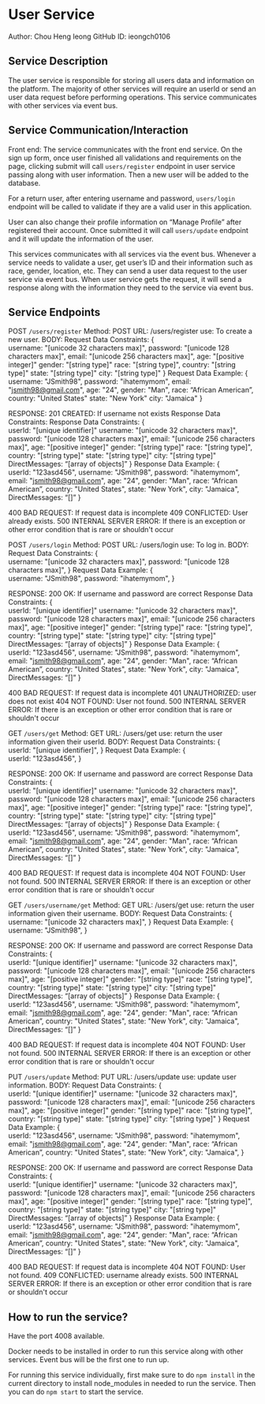 # User Service
Author: Chou Heng Ieong
GitHub ID: ieongch0106

## Service Description
The user service is responsible for storing all users data and information on the platform. The majority of other services will require an userId or send an user data request before performing operations. This service communicates with other services via event bus.

## Service Communication/Interaction
Front end:
The service communicates with the front end service. On the sign up form, once user finished all validations and requirements on the page, clicking submit will call `users/register` endpoint in user service passing along with user information. Then a new user will be added to the database.

For a return user, after entering username and password, `users/login` endpoint will be called to validate if they are a valid user in this application.

User can also change their profile information on “Manage Profile” after registered their account. Once submitted it will call `users/update` endpoint and it will update the information of the user.

This services communicates with all services via the event bus. Whenever a service needs to validate a user, get user’s ID and their information such as race, gender, location, etc.  They can send a user data request to the user service via event bus. When user service gets the request, it will send a response along with the information they need to the service via event bus.

## Service Endpoints
POST `/users/register`
Method: POST
URL: /users/register
use: To create a new user.
BODY:
Request Data Constraints:
{ 	
    username: "[unicode 32 characters max]",
    password: "[unicode 128 characters max]",
    email: "[unicode 256 characters max]",
    age: "[positive integer]"
    gender: "[string type]"
    race: "[string type]",
    country: "[string type]"
    state: "[string type]"
    city: "[string type]"
}
Request Data Example:
{ 	
    username: "JSmith98",
    password: "ihatemymom",
    email: "jsmith98@gmail.com",
    age: "24",
    gender: "Man",
    race: “African American”,
    country: "United States"
    state: "New York"
    city: "Jamaica"
}

RESPONSE:
201 CREATED: If username not exists Response Data Constraints:
Response Data Constraints:
{ 	
    userId: "[unique identifier]"
    username: "[unicode 32 characters max]",
    password: "[unicode 128 characters max]",
    email: "[unicode 256 characters max]",
    age: "[positive integer]"
    gender: "[string type]"
    race: "[string type]",
    country: "[string type]"
    state: "[string type]"
    city: "[string type]"
    DirectMessages: “[array of objects]”
}
Response Data Example:
{ 	
    userId: "123asd456",
    username: "JSmith98",
    password: "ihatemymom",
    email: "jsmith98@gmail.com",
    age: "24",
    gender: "Man",
    race: “African American”,
    country: "United States",
    state: "New York",
    city: "Jamaica",
    DirectMessages: “[]”
}

400 BAD REQUEST: If request data is incomplete
409 CONFLICTED: User already exists.
500 INTERNAL SERVER ERROR: If there is an exception or other error condition that is rare or shouldn't occur

POST `/users/login`
Method: POST
URL: /users/login
use: To log in.
BODY:
Request Data Constraints:
{ 	
    username: "[unicode 32 characters max]",
    password: "[unicode 128 characters max]",
}
Request Data Example:
{ 	
    username: "JSmith98",
    password: "ihatemymom",
}

RESPONSE:
200 OK: If username and password are correct
Response Data Constraints:
{ 	
    userId: "[unique identifier]"
    username: "[unicode 32 characters max]",
    password: "[unicode 128 characters max]",
    email: "[unicode 256 characters max]",
    age: "[positive integer]"
    gender: "[string type]"
    race: "[string type]",
    country: "[string type]"
    state: "[string type]"
    city: "[string type]"
    DirectMessages: “[array of objects]”
}
Response Data Example:
{ 	
    userId: "123asd456",
    username: "JSmith98",
    password: "ihatemymom",
    email: "jsmith98@gmail.com",
    age: "24",
    gender: "Man",
    race: “African American”,
    country: "United States",
    state: "New York",
    city: "Jamaica",
    DirectMessages: “[]”
}

400 BAD REQUEST: If request data is incomplete
401 UNAUTHORIZED: user does not exist
404 NOT FOUND: User not found.
500 INTERNAL SERVER ERROR: If there is an exception or other error condition that is rare or shouldn't occur

GET `/users/get`
Method: GET
URL: /users/get
use: return the user information given their userId.
BODY:
Request Data Constraints:
{ 	
    userId: "[unique identifier]",
}
Request Data Example:
{ 	
    userId: "123asd456",
}

RESPONSE:
200 OK: If username and password are correct
Response Data Constraints:
{ 	
    userId: "[unique identifier]"
    username: "[unicode 32 characters max]",
    password: "[unicode 128 characters max]",
    email: "[unicode 256 characters max]",
    age: "[positive integer]"
    gender: "[string type]"
    race: "[string type]",
    country: "[string type]"
    state: "[string type]"
    city: "[string type]"
    DirectMessages: “[array of objects]”
}
Response Data Example:
{ 	
    userId: "123asd456",
    username: "JSmith98",
    password: "ihatemymom",
    email: "jsmith98@gmail.com",
    age: "24",
    gender: "Man",
    race: “African American”,
    country: "United States",
    state: "New York",
    city: "Jamaica",
    DirectMessages: “[]”
}

400 BAD REQUEST: If request data is incomplete
404 NOT FOUND: User not found.
500 INTERNAL SERVER ERROR: If there is an exception or other error condition that is rare or shouldn't occur

GET `/users/username/get`
Method: GET
URL: /users/get
use: return the user information given their username.
BODY:
Request Data Constraints:
{ 	
    username: "[unicode 32 characters max]",
}
Request Data Example:
{ 	
    username: "JSmith98",
}

RESPONSE:
200 OK: If username and password are correct
Response Data Constraints:
{ 	
    userId: "[unique identifier]"
    username: "[unicode 32 characters max]",
    password: "[unicode 128 characters max]",
    email: "[unicode 256 characters max]",
    age: "[positive integer]"
    gender: "[string type]"
    race: "[string type]",
    country: "[string type]"
    state: "[string type]"
    city: "[string type]"
    DirectMessages: “[array of objects]”
}
Response Data Example:
{ 	
    userId: "123asd456",
    username: "JSmith98",
    password: "ihatemymom",
    email: "jsmith98@gmail.com",
    age: "24",
    gender: "Man",
    race: “African American”,
    country: "United States",
    state: "New York",
    city: "Jamaica",
    DirectMessages: “[]”
}

400 BAD REQUEST: If request data is incomplete
404 NOT FOUND: User not found.
500 INTERNAL SERVER ERROR: If there is an exception or other error condition that is rare or shouldn't occur

PUT `/users/update`
Method: PUT
URL: /users/update
use: update user information.
BODY:
Request Data Constraints:
{ 	
    userId: "[unique identifier]"
    username: "[unicode 32 characters max]",
    password: "[unicode 128 characters max]",
    email: "[unicode 256 characters max]",
    age: "[positive integer]"
    gender: "[string type]"
    race: "[string type]",
    country: "[string type]"
    state: "[string type]"
    city: "[string type]"
}
Request Data Example:
{ 	
    userId: "123asd456",
    username: "JSmith98",
    password: "ihatemymom",
    email: "jsmith98@gmail.com",
    age: "24",
    gender: "Man",
    race: “African American”,
    country: "United States",
    state: "New York",
    city: "Jamaica",
}

RESPONSE:
200 OK: If username and password are correct
Response Data Constraints:
{ 	
    userId: "[unique identifier]"
    username: "[unicode 32 characters max]",
    password: "[unicode 128 characters max]",
    email: "[unicode 256 characters max]",
    age: "[positive integer]"
    gender: "[string type]"
    race: "[string type]",
    country: "[string type]"
    state: "[string type]"
    city: "[string type]"
    DirectMessages: “[array of objects]”
}
Response Data Example:
{ 	
    userId: "123asd456",
    username: "JSmith98",
    password: "ihatemymom",
    email: "jsmith98@gmail.com",
    age: "24",
    gender: "Man",
    race: “African American”,
    country: "United States",
    state: "New York",
    city: "Jamaica",
    DirectMessages: “[]”
}

400 BAD REQUEST: If request data is incomplete
404 NOT FOUND: User not found.
409 CONFLICTED: username already exists.
500 INTERNAL SERVER ERROR: If there is an exception or other error condition that is rare or shouldn't occur


## How to run the service?
Have the port 4008 available.

Docker needs to be installed in order to run this service along with other services. Event bus will be the first one to run up.

For running this service individually, first make sure to do `npm install` in the current directory to install node_modules in needed to run the service. Then you can do `npm start` to start the service.